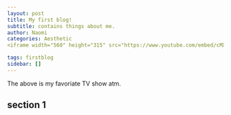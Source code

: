 ```yaml
---
layout: post
title: My first blog!
subtitle: contains things about me.
author: Naomi
categories: Aesthetic
<iframe width="560" height="315" src="https://www.youtube.com/embed/cMXW7CAGHNg" title="YouTube video player" frameborder="0" allow="accelerometer; autoplay; clipboard-write; encrypted-media; gyroscope; picture-in-picture" allowfullscreen></iframe>

tags: firstblog
sidebar: []
---
```


The above is my favoriate TV show atm. 

## section 1

